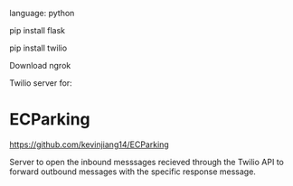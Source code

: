 language: python

pip install flask

pip install twilio

Download ngrok

Twilio server for:

# ECParking

https://github.com/kevinjiang14/ECParking

Server to open the inbound messsages recieved through the Twilio API to forward outbound messages with the specific response message. 




